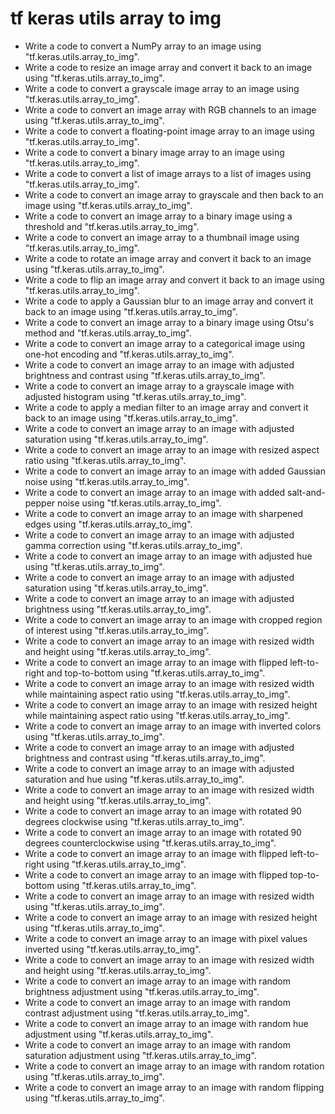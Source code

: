 # tf keras utils array to img

- Write a code to convert a NumPy array to an image using "tf.keras.utils.array_to_img".
- Write a code to resize an image array and convert it back to an image using "tf.keras.utils.array_to_img".
- Write a code to convert a grayscale image array to an image using "tf.keras.utils.array_to_img".
- Write a code to convert an image array with RGB channels to an image using "tf.keras.utils.array_to_img".
- Write a code to convert a floating-point image array to an image using "tf.keras.utils.array_to_img".
- Write a code to convert a binary image array to an image using "tf.keras.utils.array_to_img".
- Write a code to convert a list of image arrays to a list of images using "tf.keras.utils.array_to_img".
- Write a code to convert an image array to grayscale and then back to an image using "tf.keras.utils.array_to_img".
- Write a code to convert an image array to a binary image using a threshold and "tf.keras.utils.array_to_img".
- Write a code to convert an image array to a thumbnail image using "tf.keras.utils.array_to_img".
- Write a code to rotate an image array and convert it back to an image using "tf.keras.utils.array_to_img".
- Write a code to flip an image array and convert it back to an image using "tf.keras.utils.array_to_img".
- Write a code to apply a Gaussian blur to an image array and convert it back to an image using "tf.keras.utils.array_to_img".
- Write a code to convert an image array to a binary image using Otsu's method and "tf.keras.utils.array_to_img".
- Write a code to convert an image array to a categorical image using one-hot encoding and "tf.keras.utils.array_to_img".
- Write a code to convert an image array to an image with adjusted brightness and contrast using "tf.keras.utils.array_to_img".
- Write a code to convert an image array to a grayscale image with adjusted histogram using "tf.keras.utils.array_to_img".
- Write a code to apply a median filter to an image array and convert it back to an image using "tf.keras.utils.array_to_img".
- Write a code to convert an image array to an image with adjusted saturation using "tf.keras.utils.array_to_img".
- Write a code to convert an image array to an image with resized aspect ratio using "tf.keras.utils.array_to_img".
- Write a code to convert an image array to an image with added Gaussian noise using "tf.keras.utils.array_to_img".
- Write a code to convert an image array to an image with added salt-and-pepper noise using "tf.keras.utils.array_to_img".
- Write a code to convert an image array to an image with sharpened edges using "tf.keras.utils.array_to_img".
- Write a code to convert an image array to an image with adjusted gamma correction using "tf.keras.utils.array_to_img".
- Write a code to convert an image array to an image with adjusted hue using "tf.keras.utils.array_to_img".
- Write a code to convert an image array to an image with adjusted saturation using "tf.keras.utils.array_to_img".
- Write a code to convert an image array to an image with adjusted brightness using "tf.keras.utils.array_to_img".
- Write a code to convert an image array to an image with cropped region of interest using "tf.keras.utils.array_to_img".
- Write a code to convert an image array to an image with resized width and height using "tf.keras.utils.array_to_img".
- Write a code to convert an image array to an image with flipped left-to-right and top-to-bottom using "tf.keras.utils.array_to_img".
- Write a code to convert an image array to an image with resized width while maintaining aspect ratio using "tf.keras.utils.array_to_img".
- Write a code to convert an image array to an image with resized height while maintaining aspect ratio using "tf.keras.utils.array_to_img".
- Write a code to convert an image array to an image with inverted colors using "tf.keras.utils.array_to_img".
- Write a code to convert an image array to an image with adjusted brightness and contrast using "tf.keras.utils.array_to_img".
- Write a code to convert an image array to an image with adjusted saturation and hue using "tf.keras.utils.array_to_img".
- Write a code to convert an image array to an image with resized width and height using "tf.keras.utils.array_to_img".
- Write a code to convert an image array to an image with rotated 90 degrees clockwise using "tf.keras.utils.array_to_img".
- Write a code to convert an image array to an image with rotated 90 degrees counterclockwise using "tf.keras.utils.array_to_img".
- Write a code to convert an image array to an image with flipped left-to-right using "tf.keras.utils.array_to_img".
- Write a code to convert an image array to an image with flipped top-to-bottom using "tf.keras.utils.array_to_img".
- Write a code to convert an image array to an image with resized width using "tf.keras.utils.array_to_img".
- Write a code to convert an image array to an image with resized height using "tf.keras.utils.array_to_img".
- Write a code to convert an image array to an image with pixel values inverted using "tf.keras.utils.array_to_img".
- Write a code to convert an image array to an image with resized width and height using "tf.keras.utils.array_to_img".
- Write a code to convert an image array to an image with random brightness adjustment using "tf.keras.utils.array_to_img".
- Write a code to convert an image array to an image with random contrast adjustment using "tf.keras.utils.array_to_img".
- Write a code to convert an image array to an image with random hue adjustment using "tf.keras.utils.array_to_img".
- Write a code to convert an image array to an image with random saturation adjustment using "tf.keras.utils.array_to_img".
- Write a code to convert an image array to an image with random rotation using "tf.keras.utils.array_to_img".
- Write a code to convert an image array to an image with random flipping using "tf.keras.utils.array_to_img".
